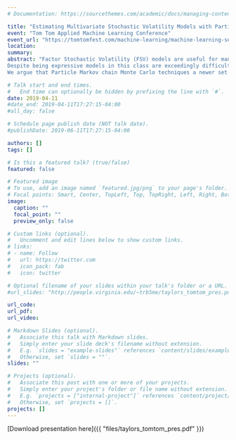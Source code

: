 ```yaml
---
# Documentation: https://sourcethemes.com/academic/docs/managing-content/

title: "Estimating Multivariate Stochastic Volatility Models with Particle MCMC"
event: "Tom Tom Applied Machine Learning Conference"
event_url: "https://tomtomfest.com/machine-learning/machine-learning-sessions/"
location:
summary: 
abstract: "Factor Stochastic Volatility (FSV) models are useful for managing investment risk and constructing portfolios. They possess a latent low-dimensional random process to help explain a higher-dimensional vector of finacial returns. This hidden process can represent anything the investor deems pertinent
Despite being expressive models in this class are exceedingly difficult to estimate. Within a Bayesian framework Gibbs sampling is the most common approach yet this is only available for some models used along with certain priors. Variants of Metropolis-Hastings are theoretically justified however they do not mix well in practice.
We argue that Particle Markov chain Monte Carlo techniques a newer set of likehood-free MCMC algorithms are well-suited to this task. We describe the general principles of the algorithm strategies for parallelization and show some examples of estimating different models. We also demonstrate once these models are estimated their out-of-sample forecasting performance. "

# Talk start and end times.
#   End time can optionally be hidden by prefixing the line with `#`.
date: 2019-04-11
#date_end: 2019-04-11T17:27:15-04:00
#all_day: false

# Schedule page publish date (NOT talk date).
#publishDate: 2019-06-11T17:27:15-04:00

authors: []
tags: []

# Is this a featured talk? (true/false)
featured: false

# Featured image
# To use, add an image named `featured.jpg/png` to your page's folder. 
# Focal points: Smart, Center, TopLeft, Top, TopRight, Left, Right, BottomLeft, Bottom, BottomRight.
image:
  caption: ""
  focal_point: ""
  preview_only: false

# Custom links (optional).
#   Uncomment and edit lines below to show custom links.
# links:
# - name: Follow
#   url: https://twitter.com
#   icon_pack: fab
#   icon: twitter

# Optional filename of your slides within your talk's folder or a URL.
#url_slides: "http://people.virginia.edu/~trb5me/taylors_tomtom_pres.pdf"

url_code:
url_pdf:
url_video:

# Markdown Slides (optional).
#   Associate this talk with Markdown slides.
#   Simply enter your slide deck's filename without extension.
#   E.g. `slides = "example-slides"` references `content/slides/example-slides.md`.
#   Otherwise, set `slides = ""`.
slides: ""

# Projects (optional).
#   Associate this post with one or more of your projects.
#   Simply enter your project's folder or file name without extension.
#   E.g. `projects = ["internal-project"]` references `content/project/deep-learning/index.md`.
#   Otherwise, set `projects = []`.
projects: []
---
```


[Download presentation here]({{ "files/taylors_tomtom_pres.pdf" }})
